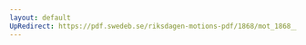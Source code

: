 ```yaml
---
layout: default
UpRedirect: https://pdf.swedeb.se/riksdagen-motions-pdf/1868/mot_1868__fk__00063.pdf
---
```

